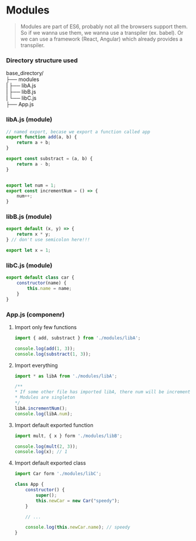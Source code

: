 # Modules

> Modules are part of ES6, probably not all the browsers support them. 
So if we wanna use them, we wanna use a transpiler (ex. babel). 
Or we can use a framework (React, Angular) which already provides a transpiler.


### Directory structure used
base_directory/  
├── modules  
|   ├── libA.js  
|   ├── libB.js  
|   └── libC.js  
├── App.js


### libA.js (module)

```javascript
// named export, becase we export a function called app
export function add(a, b) {
    return a + b;
}

export const substract = (a, b) {
    return a - b;
}


export let num = 1;
export const incrementNum = () => {
    num++;
}
```


### libB.js (module)

```javascript
export default (x, y) => {
    return x * y;
} // don't use semicolon here!!!

export let x = 1;
```


### libC.js (module)

```javascript
export default class car {
    constructor(name) {
        this.name = name;
    }
}
```


### App.js (componenr)

1. Import only few functions
    ```javascript
    import { add, substract } from './modules/libA';

    console.log(add(1, 3));
    console.log(substract(1, 3));
    ```

2. Import everything
    ```javascript
    import * as libA from './modules/libA';

    /**
    * If some other file has imported libA, there num will be incremented too.
    * Modules are singleton
    */
    libA.incrementNum();
    console.log(libA.num);
    ```

3. Import default exported function
    ```javascript
    import mult, { x } form './modules/libB';

    console.log(mult(2, 3));
    console.log(x); // 1
    ```

3. Import default exported class
    ```javascript
    import Car form './modules/libC';

    class App {
        constructor() {
            super();
            this.newCar = new Car("speedy");
        }

        // ...

        console.log(this.newCar.name); // speedy
    }
    ```